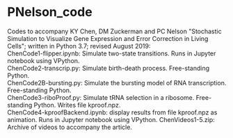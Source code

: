 # PNelson_code
Codes to accompany KY Chen, DM Zuckerman and PC Nelson "Stochastic Simulation to Visualize Gene Expression and Error Correction in Living Cells"; written in Python 3.7; revised  August 2019:<br>
	ChenCode1-flipper.ipynb: Simulate two-state transitions. Runs in Jupyter notebook using VPython.<br>
	ChenCode2-transcrip.py: Simulate birth-death process. Free-standing Python.<br>
	ChenCode2B-bursting.py: Simulate the bursting model of RNA transcription. Free-standing Python.<br>
	ChenCode3-riboProof.py: Simulate tRNA selection in a ribosome. Free-standing Python. Writes file kproof.npz.<br>
        ChenCode4-kproofBackend.ipynb: display results from file kproof.npz as animation. Runs in Jupyter notebook using VPython.
	ChenVideos1-5.zip: Archive of videos to accompany the article.
